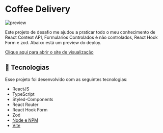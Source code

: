 # Coffee Delivery

![preview](/CoffeeDelivery.gif)

Este projeto de desafio me ajudou a praticar todo o meu conhecimento de React Context API, Formularios Controlados é não controlados, React Hook Form e zod. Abaixo está um preview do deploy.

[Clique aqui para abrir o site de visualização](https://coffee-delivery-filipedev6.vercel.app/)

## 🚀 Tecnologias

Esse projeto foi desenvolvido com as seguintes tecnologias:

- ReactJS
- TypeScript
- Styled-Components
- React Router
- React Hook Form
- Zod
- [Node e NPM](https://nodejs.org/)
- [Vite](https://vitejs.dev/)

